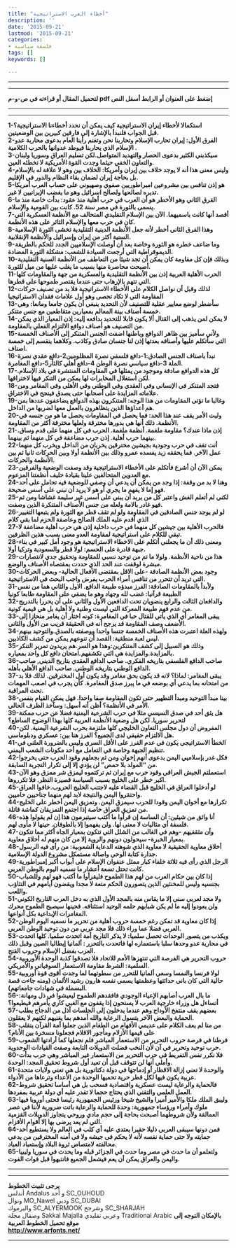 ```yaml
---
title: "أخطاء العرب الاستراتيجية"
description: ''
date: '2015-09-21'
lastmod: '2015-09-21'
categories:
- فلسفة سياسية
tags: []
keywords: []

---
```

---

---

**لتحميل المقال أو قراءته في ص-و-م pdf إضغط على العنوان أو الرابط أسفل النص**

---



---

**1-استكمالا لأخطاء إيران الاستراتيجية كيف يمكن أن نحدد أخطاءنا الاستراتيجية؟  
قبل الجواب فلنبدأ بالإشارة إلى فارقين كبيرين بين الوضعيتين.  
2-الفرق الأول: إيران تحارب الإسلام وتحاربنا نحن وتغنم رأينا العام بدعوى محاربة عدو الإسلام الذي يحاربنا فيوطد عدوانها بالحرب الكلامية .  
3-سيكذبني الكثير بدعوى الحصار والتهديد المتواصل.لكن تسليم العراق وسوريا ولبنان والتعاون الخفي حيثما وجدت القوة الأمريكية لا تخطئه العين.  
4-وليس معنى هذا أنه لا يوجد خلاف بين إيران وأمريكا: الخلاف بين وهو لا علاقة له بالإسلام بل بحاجة إيران لضمان بقاء النظام والدور في الإقليم.  
5-هو إذن تنافس بين مشروعين امبراطوريين صفوي وصهيوني على حساب العرب أمريكا تديره لصالحها ولصالح اسرائيل وهو ما يغضب الإيرانيين لا غير.  
6-الفرق الثاني وهو الأخطر هو أن العرب في حرب أهلية منذ عقود: بدأت خاصة منذ ما يسمى بالثورة في مصر سنة 52. كانت بين القومية والإسلام.  
7-أقصد أنها كانت باسميهما. الآن بين الإسلام التقليدي المتحالف مع الأنظمة العسكرية التي كان في حرب معها والإسلام الثائر على هذه الأنظمة.  
8-وهذا الفرق الثاني أخطر لأنه جعل الأنظمة الدينية التقليدية تخشى الثورة الإسلامية السنية أكثر من إيران وإسرائيل والأنظمة الإنقلابية.  
9-وما ضاعف خطره هو الثورة وخاصة بعد أن أوصلت الإسلاميين الجدد للحكم بالطريقة الديموقراطية التي أرجعت السيادة للشعب: مشكلة الثورة المضادة.  
10-وبذلك فإن كل مقاومة كان يمكن أن تجد شيئا من التعاطف من الأنظمة السنية التقليدية أصبحت محاصرة منها بسبب ما يغلب عليها من ميل للثورة.  
11-الحرب الأهلية العربية إذن بين الأنظمة التقليدية والعسكرية من جهة والمقاومات كلها التي تتهم بالإرهاب حتى عندما يقتصر طموحها على قطرها.  
12-لذلك وقبل أن نواصل الكلام على الأخطاء الاستراتيجية فلا بد من تصنيف حركات المقاومة التي لا تكاد تحصى وهو أول علامات فقدان الاستراتيجيا  
13-سأضطر لوضع معايير عقلية للتصنيف لأن التحديد ينبغي أن يكون جامعا ومانعا: وهي خمسة أصناف بينة المعالم بمعيارين متقاطعين مع جنس متنكر.  
14-لا يمكن لمن يذهب إلى القتال ألا يكون قابلا للتحديد بدافعه إليه: إذن المعيار الذي يمكن من التصنيف هو أصناف دوافع الالتزام الفعلي بالمقاومة.  
15-ولأني سأميز بين ظاهر الدوافع وباطنها اضفت الجنس المتنكر إلى الأصناف الخمسة التي سأتكلم عليها وأصنافه بعدتها إذن لنا جنسان صادق وكاذب. وكلاهما ينقسم إلى خمسة اصناف.  
16-نبدأ باصناف الجنس الصادق:1-دافع فلسفي نصرة المظلومين2-دافع عقدي نصرة الملة 3-دافع سياسي نصرة الوطن 4-دافع أهلي كالثأر5-دافع المغامرة.  
17-كل هذه الدوافع صادقة وموجود من يمثلها في المقاومات المنتشرة في بلاد الإسلام. لكن استغلال المخابرات لها يمكن من التنكر فيها لاختراقها.  
18-فتجد المتنكر في الإنساني وفي العقدي وفي الوطني وفي الأهلي وفي المغامر ومن علاماته المزايدة على أصحابها حتى يصدق فينجح في الاختراق.  
19-وغالبا ما تؤتى المقاومات من هذا الوجه: المتنكرون بهذه الدوافع يضاعفون عددها بمن هم أعداؤها الذين يتظاهرون بالعمل معها لضربها من الداخل.  
20-وليت الأمر يقف عند هذا الحد: فما يحصل في المقاومات يحصل ما هو من جنسه في الأنظمة. ذلك أنها هي بدورها مخترقة ولعلها مخترقة أكثر من المقاومة.  
21-إذن ماذا عندك؟ مقاومة ملغمة. أنظمة ملغمة. الحرب في كل منهما على قدم وساق. بينهما حرب أهلية. إذن حرب مضاعفة في كل منهما ثم بينهما.  
22-أنت تقف في حرب وجودية بجيشين مخترقين يخربان من الداخل ويخرب كل منهما عمل الآخر. فما يحققه زيد يفسده عمرو وذلك بين الأنظمة أولا وبين الحركات ثانيا ثم بين الأنظمة والحركات.  
23-يمكن الآن أن أشرع فأتكلم على الأخطاء الاستراتيجية وقد وصفت الوضعية والفرقين مع العدوين المتحالفين علينا بقيادة حليف أنظمتنا المزعوم.  
24-وهنا لا بد من وقفة: إذا وجد من يمكن أن يدعي أن وصفي للوضعية فيه تحامل على أحد فهو إما لا يفهم ما يجري أو هو لا يريد أن نبني على أسس صحيحة.  
25-لكني لم أتعلم الغش واعتبر كل من يريد أن يبني على أسس غير سليمة غشاشا ومن ثم فهو غادر بالامة ولعله من جنس الأصناف المتنكرة الذين وصفت.  
26-لو لم يوجد جنس الصادقين في المقاومة ولو لم تقف قطر مع الثورة ولم يتبعها التغيير الذي أقدم عليه الملك الصالح وعاصفة الحزم لما بقي كلام  
27-فالحرب الأهلية بين جيشين كل منهما في حرب داخلية إذن هي حرب أهلية مضاعفة لا تبقي للكلام على استراتيجية لمقاومة العدو معنى بسبب هذين الظرفين.  
28-ومعنى ذلك أن ما يجعلني أتكلم على الاخطاء الاستراتيجية هو وجود أمل كبير في بناء جبهة قادرة على الحسم: لولا قطر والسعودية وتركيا أولا.  
29-هذا من ناحية الأنظمة. ولولا ما تم من توحيد نسبي للمقاومة وتحقيق جدي لانتصارات مبشرة لوقفت عند الحد الذي حددت بمقتصاه الأصناف والوضع.  
30-وجود بعض الأنظمة الصادقة -على الاقل بمقتضى الأفعال الحالية- وبعض الحركات التي تريد أن تتحرر من تنافس أمراء الحرب يفرض واجب البحث في الاستراتيجية.  
31-ولأبدأ بالمقاومات الصادقة: الفرز مبدؤه طبيعة الدافع. الاول والثاني هما من نفس الطبيعة قرآنيا: غضب لله وجهاد وهو ما يضفي على المقاومة طابعا كونيا  
32-والدافعان الثالث والرابع ينضويان تحت الدافعين الأول والثاني على أن يحررا بالتدريج من عدم فهم طبيعة المعركة التي ليست وطنية ولا أهلية بل هي قيمية كونية.  
33-يبقى المغامر أي الذي يأتي للقتال حبا في المغامرة: كونه اختار أن يغامر منحازا إلى الأضعف وصف المقاومة قد يرجح أنه في الحقيقة قريب من الأول والثاني.  
34-ولهذه العلة اعتبرت هذه الأصناف الخمسة جنسا واحدا ووصفته بالصدق.والتوحيد بينهم ليس لعبة منطقية: القصد أن تنوعهم يمكن من كشف الكاذبين.  
35-وذلك هو السبيل إلى كشف المتنكرين:وهذا هو السر.هم يريدون تمرير التنكر بالمزايدة.والمزايدة هي التي تكشفهم.امتحان دافع كل واحد بمعياره.  
36-صاحب الدافع الفلسفي بتاريخه الفكري. صاحب الدافع العقدي بتاريخ الديني, صاحب الدافع الوطني بتاريخه الوطني. صاحب الدافع الأهلي بأهله.  
37-يبقى المغامر: لماذا؟ لانه قد يكون بحق مغامر وقد يكون أول المخترقين. لذلك فلا بد من امتحانه بما يدعي أي بوضعه في ما يبرز صدق المغامرة. كأن يجرب في اصعب المهمات تحت المراقبة.  
38-بينا مبدأ التوحيد ومبدأ التطهير حتى تكون المقاومة صفا واحدا. فهل يمكن القيام بنفس الأمر في الأنظمة؟ أظن أنه أسهل: وسآخذ الظرف الحالي.  
39-هل يثق أحد في صدق السيسي مثلا في حرب الشرعية اليمنية فضلا عن حرب ممكنة لتحرير سوريا. لكن هل وضعية الأنظمة العربية كلها بهذا الوضوح الساطع؟  
40-المفروض أن دول مجلس التعاون الخليجي كلها ملتزمة بحرب الشرعية اليمنية. لكن هل الالتزام حقيقي لدى الجميع؟ الفرز هنا بين: عسكري ودبلوماسي.  
41-الخطأ الاستراتيجي يكون في عدم الفرز على الأقل السري وليس بالضرورة العلني في تنظيم الجبهة وخاصة في التعامل مع أحد مكونات الشعب اليمني.  
42-فكل غدر بإسلاميي اليمن بدعوى أنهم إخوان ومن ثم بجعلهم وقود الحرب حتى يخرجوا من “المولد بلا حمص” لن يؤدي إلا إلى تكرار التجربة السابقة.  
43-استعملتم الجيش العراقي وقود حرب مع إيران ثم تركتموه ليمزق شر ممزق وهو الآن اكبر خطر على الخليج بسبب السياسة قصيرة النظر. فلا تكرروها.  
45-لو أدخلوا العراق في الخليج قبل القضاء عليه لاجتنب الخليج الحروب.خافوا العراق واحتقروا اليمن والنتيجة لابد لهم منهما جناحيين حاميين.  
44-تكرارها مع أخوان اليمن وقودا للحرب سيمزق اليمن. وتمزيق اليمن أخطر على الخليج من تمزيق العراق خاصة إذا اجتمع التمزيقان كماشة قاتلة.  
46-أنا واثق من شيئين: أن الساسة إن قرأوا ما أكتب سيتبرمون هذا إن لم يقولوا هذه فلسفة أي مثاليات لا معنى لها. ولن يفهموا إلا بالطوفان. حينها لا مأوى لهم.  
47-وأن مثقفيهم -وهم في الغالب من الشلل التي تتكون بمعيار الجاه أكثر مما تتكون بمعيار الخبرة- سيحولون دونهم والروية إلا من كان منهم له أخلاق معاوية.  
48-أخلاق معاوية الحقيقية لا معاوية الذي شوهته الدعاية الشعوبية: من رأى فيه الرسول جدارة كتابة الوحي واصالة مستمكل مشروع الدولة الإسلامية.  
49-الرجل الذي رأى فيه ثلاثة خلفاء كبار ممثل عنفوان الإسلام على أبواب أكبر إمبراطورية كانت تحتل تسعة أعشار ما نسميه اليوم بالوطن العربي.  
50-إذا كان بين حكام العرب من لهم هذا الطموح فليقرأوا ما أكتب فهو لهم وللشباب بجنسيه وليس للمخنثين الذين يتصورون الحكم متعة لا مجدا ويقضون أيامهم في التثاؤب واللعب.  
51-ولا مجد لعربي سني إلا ما يقاس منه بالمجد الأول الذي به دخل العرب التاريخ الكوني ولن يعودوا إليه ما لم يكن شبابهم حلمه الوحيد استئنافه. فحينها سيصبح الطموح محرك المغامرات الإبداعية بكل أنواعها.  
52-إذا كان معاوية قد تمكن رغم خمسة حروب أهلية من تحرير ما نسميه اليوم الوطن العربي فضلا عما وراء ذلك فلا مجد عربي من دون توحيد الوطن العربي.  
53-ويكذب من يتصور الوحدات تحصل سلميا: لا يذكر التاريخ أمة اتحدت سلميا. كلها اتحدت في محاربة عدو وحدها سلبا باستعماره لها فاتحدت بالتحرر : ألمانيا إيطاليا الصين وقبل ذلك العرب بفضل الإسلام وحروب الفتح.  
54-حروب التحرير هي الفرصة التي تنتهزها الأمم للاتحاد فلا تصدقوا كذبة الوحدة الأوروبية السلمية: الشرط مقاومة الاستعمار السوفياتي والأمريكي.  
55-لولا فرنسا والنمسا وسعي ألمانيا للتحرر من سطوتهما لما وجدت أقوى قوة أوروبية حالية التي كان باني حداثتها وعظمتها يسمي نفسه هارون رشيد الألمان (ومنه جاءت قصة البسملة في شهادات جامعاتهم).  
56-ما بال العرب أصابهم الإعياء الوجودي فافقدهم الطموح ليعيشوا في ذل ومهانة: أتساءل هل وزراء خارجية العرب لا يستحون إذا يقفون مع الغبي كاري يأمرهم فيطيعوا؟  
57-بعضهم يقف منتفخ الأوداج وهم عندما يدخلون إلى الجلسات أذل من الدجاج يطلب الحماية والبعض الآخر يتسول الرعاية والله أمدهم بما يغنيهم لكنهم لا يعقلون.  
58-من منا لم يعف الكلام على عديمي الأفهام من الطغام الذين جعلوا أمة القرآن ينقلب على قيمها الأزلام ومأجور الاقلام فجعلونا مسخرة بين الأنام؟  
59-فرطنا في فرصة حروب التحرير من الاستعمار المباشر فلم نجعلها كما أرادتها الشعوب حرب توحيد وتحرير في آن لأن النخب فضلت الدويلات التابعة وصفت القيادات الوحدوية.  
60-فلا نكرر نفس التفريط في حرب التحرير من الاستعمار غير المباشر وهي حرب بدأت وأملي أنها لن تتوقف قبل أن تعيد أول شروط تحقيق المجد: الوحدة.  
61-والوحدة لا تعني إزالة الاقطار أو إدماجها في دولة دكتاتورية بل هي تعني ولايات متحدة عربية يكون فيها لكل قطر حرية تحميها الوحدة من الأعداء وترعاها من الأدواء.  
62-فالحماية والرعاية ليست عسكرية واقتصادية فسحب بل هي أساسا تحقيق شروط العمل العلمي والتقني الذي يحتاج حجما لا تقدر عليه أي دولة عربية بمفردها.  
63-وليبق الملك ملكا والأمير أميرا والشيخ شيخا ورئيس الجمهورية رئيسا فحتى أوروبا فيها ملوك وأمراء ورؤساء جمهورية: وحدة للحماية والرعاية باتت ضرورية لأننا في عصر العمالقة ولأن شروطهما أصبحت بحاجة إلى حجم مادي وروحي يتجاوز الدويلات القزمية التي لم يعد يرضى بها إلا أقوام الأقزام.  
64-فمن دونها سيبقى العربي ذليلا حقيرا يعتدي عليه أي كلب في العالم ولا يستطيع أحد حمايته ولا حتى حماية نفسه لأنه لا يحكم في جيشه ولا في أمنه المخترقين من يدعي محالفته لامتصاص ثروة البلاد وإستعباد العباد.  
65-ولتعلمو أن ما حدث في مصر وما حدث في الجزائر قبله وما يحدث في سوريا وليبيا واليمن والعراق يمكن أن يعم فيشمل الجميع فانتبهوا قبل فوات الفوت.**

---

---

**يرجى تثبيت الخطوط**   
 أندلس Andalus  و أحد SC\_OUHOUD  
 ونوال MO\_Nawel  ودبي SC\_DUBAI   
 واليرموك SC\_ALYERMOOK  وشرجح SC\_SHARJAH   
 وصقال مجلة Sakkal Majalla وعربي تقليدي Traditional Arabic  **بالإمكان التوجه إلى موقع تحميل الخطوط العربية  
 http://www.arfonts.net/**

---

###